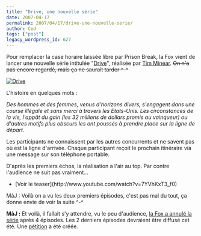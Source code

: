 ```yaml
---
title: "Drive, une nouvelle série"
date: 2007-04-17
permalink: 2007/04/17/drive-une-nouvelle-serie/
author: Ced
tags: ["post"]
legacy_wordpress_id: 627
---
```


Pour remplacer la case horaire laissée libre par Prison Break, la Fox vient de lancer une nouvelle série intitulée "[Drive](http://www.fox.com/drive/)", réalisée par  <a href="http://en.wikipedia.org/wiki/Tim_Minear" title="Tim Minear">Tim Minear</a>. <strike>On n'a pas encore regardé, mais ça ne saurait tarder ^-^</strike>

[<img src="https://64k.be/wp-content/uploads/2007/04/drive.jpg" alt="Drive" />](http://www.fox.com/drive/)

<!-- excerpt -->

L'histoire en quelques mots :

_Des hommes et des femmes, venus d'horizons divers, s'engagent dans une course illégale et sans merci à travers les Etats-Unis. Les circonstances de la vie, l'appât du gain (les 32 millions de dollars promis au vainqueur) ou d'autres motifs plus obscurs les ont poussés à prendre place sur la ligne de départ._

Les participants ne connaissent par les autres concurrents et ne savent pas où est la ligne d'arrivée.  Chaque participant reçoit le prochain itinéraire via une message sur son téléphone portable.

D'après les premiers échos, la réalisation a l'air au top. Par contre l'audience ne suit pas vraiment... [](http://www.youtube.com/watch?v=GpkpqbVOd8M)
<ul>
	<li>[Voir le teaser](http://www.youtube.com/watch?v=7YVhKxT3_f0)</li>
</ul>
MàJ : Voilà on a vu les deux premiers épisodes, c'est pas mal du tout, ça donne envie de voir la suite ^-^

__MàJ :__ Et voilà, il fallait s'y attendre, vu le peu d'audience, [la Fox a annulé la série](http://www.variety.com/article/VR1117963779.html?categoryid=1417&amp;cs=1) après 4 épisodes. Les 2 derniers épisodes devraient être diffusé cet été. Une [pétition](http://www.petitiononline.com/drivenow/) a été créée.
